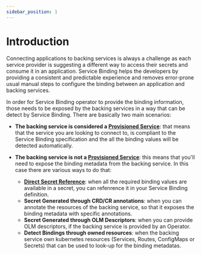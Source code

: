 ```yaml
---
sidebar_position: 1
---
```


# Introduction

Connecting applications to backing services is always a challenge as each service provider is suggesting a different way to access their secrets and consume it in an application. 
Service Binding helps the developers by providing a consistent and predictable experience and removes error-prone usual manual steps to configure the binding between an application and backing services. 

In order for Service Binding operator to provide the binding information, those needs to be exposed by the backing services in a way that can be detect by Service Binding. There are basically two main scenarios:

* **The backing service is considered a [Provisioned Service][provisioned-service]**: that means that the service you are looking to connect to, is compliant to the Service Binding specification and the all the binding values will be detected automatically.

* **The backing service is not a [Provisioned Service][provisioned-service]**: this means that you'll need to expose the binding metadata from the backing service. In this case there are various ways to do that: 
  * **[Direct Secret Reference][direct-secret-reference]**: when all the required binding values are available in a secret, you can refenrence it in your Service Binding definition.
  * **Secret Generated through CRD/CR annotations**: when you can annotate the resources of the backing service, so that it exposes the binding metadata with specific annotations.
  * **Secret Generated through OLM Descriptors**: when you can provide OLM descriptors, if the backing service is provided by an Operator. 
  * **Detect Bindings through owned resources**: when the backing service own kubernetes resources (Services, Routes, ConfigMaps or Secrets) that can be used to look-up for the binding metadatas.



[provisioned-service]: https://github.com/k8s-service-bindings/spec#provisioned-service
[direct-secret-reference]: https://github.com/k8s-service-bindings/spec#direct-secret-reference
